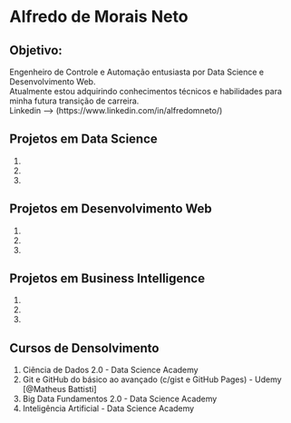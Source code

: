 # Alfredo de Morais Neto #

## Objetivo: ##
<p> Engenheiro de Controle e Automação entusiasta por Data Science e Desenvolvimento Web. <br />
  Atualmente estou adquirindo conhecimentos técnicos e habilidades para minha futura transição de carreira. <br />
  Linkedin --> (https://www.linkedin.com/in/alfredomneto/)
</p>

## Projetos em Data Science ##
1. 
2. 
3.

## Projetos em Desenvolvimento Web ##
1. 
2. 
3.

## Projetos em Business Intelligence ##
1.
2.
3.

## Cursos de Densolvimento ##
1. Ciência de Dados 2.0 - Data Science Academy
2. Git e GitHub do básico ao avançado (c/gist e GitHub Pages) - Udemy [@Matheus Battisti]
3. Big Data Fundamentos 2.0 - Data Science Academy
4. Inteligência Artificial - Data Science Academy
